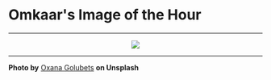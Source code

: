# Omkaar's Image of the Hour

---

<div align="center">

<a href="https://unsplash.com/photos/wavy-blue-lines-against-a-dark-background-MNsXlmQ3r1g">
  <img src="https://images.unsplash.com/photo-1752606402432-9eeb131c6101?crop=entropy&cs=tinysrgb&fit=max&fm=jpg&ixid=M3w3NjA2Nzh8MHwxfHJhbmRvbXx8fHx8fHx8fDE3NTMwOTkyMDB8&ixlib=rb-4.1.0&q=80&w=1080" style="max-width:100%; height:auto;">
</a>



</div>

---

**Photo by** [Oxana Golubets](https://unsplash.com/@ok_milka) **on Unsplash**
